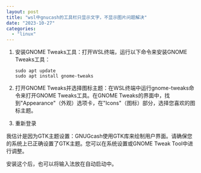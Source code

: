 ```yaml
---
layout: post
title: "wsl中gnucash的工具栏只显示文字，不显示图片问题解决"
date: "2023-10-27"
categories: 
  - "linux"
---
```


1. 安装GNOME Tweaks工具：打开WSL终端，运行以下命令来安装GNOME Tweaks工具：
    
    ```
    sudo apt update
    sudo apt install gnome-tweaks
    
    ```
    
2. 打开GNOME Tweaks并选择图标主题：在WSL终端中运行gnome-tweaks命令来打开GNOME Tweaks工具。在GNOME Tweaks的界面中，找到"Appearance"（外观）选项卡，在"Icons"（图标）部分，选择您喜欢的图标主题。
3. 重新登录

我估计是因为GTK主题设置：GNUGcash使用GTK库来绘制用户界面。请确保您的系统上已正确设置了GTK主题。您可以在系统设置或GNOME Tweak Tool中进行调整。

安装这个后，也可以将输入法放在自动启动中。
